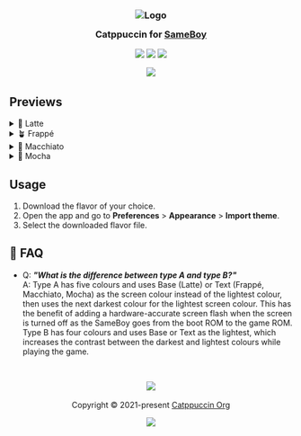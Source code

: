 <h3 align="center">
	<img src="https://raw.githubusercontent.com/catppuccin/catppuccin/main/assets/logos/exports/1544x1544_circle.png" width="100" alt="Logo"/><br/>
	<img src="https://raw.githubusercontent.com/catppuccin/catppuccin/main/assets/misc/transparent.png" height="30" width="0px"/>
	Catppuccin for <a href="https://sameboy.github.io">SameBoy</a>
	<img src="https://raw.githubusercontent.com/catppuccin/catppuccin/main/assets/misc/transparent.png" height="30" width="0px"/>
</h3>

<p align="center">
	<a href="https://github.com/jackharro/catppuccin-sameboy/stargazers"><img src="https://img.shields.io/github/stars/jackharro/catppuccin-sameboy?colorA=363a4f&colorB=b7bdf8&style=for-the-badge"></a>
	<a href="https://github.com/jackharro/catppuccin-sameboy/issues"><img src="https://img.shields.io/github/issues/jackharro/catppuccin-sameboy?colorA=363a4f&colorB=f5a97f&style=for-the-badge"></a>
	<a href="https://github.com/jackharro/catppuccin-sameboy/contributors"><img src="https://img.shields.io/github/contributors/jackharro/catppuccin-sameboy?colorA=363a4f&colorB=a6da95&style=for-the-badge"></a>
</p>

<p align="center">
	<img src="https://raw.githubusercontent.com/catppuccin/catppuccin/main/assets/previews/preview.webp"/>
</p>

## Previews

<details>
<summary>🌻 Latte</summary>
<img src="https://raw.githubusercontent.com/catppuccin/catppuccin/main/assets/previews/latte.webp"/>
</details>
<details>
<summary>🪴 Frappé</summary>
<img src="https://raw.githubusercontent.com/catppuccin/catppuccin/main/assets/previews/frappe.webp"/>
</details>
<details>
<summary>🌺 Macchiato</summary>
<img src="https://raw.githubusercontent.com/catppuccin/catppuccin/main/assets/previews/macchiato.webp"/>
</details>
<details>
<summary>🌿 Mocha</summary>
<img src="https://raw.githubusercontent.com/catppuccin/catppuccin/main/assets/previews/mocha.webp"/>
</details>

## Usage

1. Download the flavor of your choice.
2. Open the app and go to **Preferences** > **Appearance** > **Import theme**.
3. Select the downloaded flavor file.

<!-- The FAQ section is optional. Remove if needed.-->
## 🙋 FAQ

<!-- Probably call Type A ‘accurate’ and type B ‘contrasting’-->

- Q: **_"What is the difference between type A and type B?"_**\
  A: Type A has five colours and uses Base (Latte) or Text (Frappé, Macchiato, Mocha) as the screen colour instead of the lightest colour, then uses the next darkest colour for the lightest screen colour. This has the benefit of adding a hardware-accurate screen flash when the screen is turned off as the SameBoy goes from the boot ROM to the game ROM. Type B has four colours and uses Base or Text as the lightest, which increases the contrast between the darkest and lightest colours while playing the game.

<!--
## 💝 Thanks to

- [Human](https://github.com/catppuccin)
-->
&nbsp;

<p align="center">
	<img src="https://raw.githubusercontent.com/catppuccin/catppuccin/main/assets/footers/gray0_ctp_on_line.svg?sanitize=true" />
</p>

<p align="center">
	Copyright &copy; 2021-present <a href="https://github.com/catppuccin" target="_blank">Catppuccin Org</a>
</p>

<p align="center">
	<a href="https://github.com/catppuccin/catppuccin/blob/main/LICENSE"><img src="https://img.shields.io/static/v1.svg?style=for-the-badge&label=License&message=MIT&logoColor=d9e0ee&colorA=363a4f&colorB=b7bdf8"/></a>
</p>
